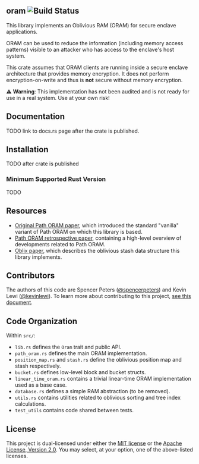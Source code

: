 ## oram ![Build Status](https://github.com/facebook/oram/workflows/CI/badge.svg)

This library implements an Oblivious RAM (ORAM) for secure enclave applications.

ORAM can be used to reduce the information (including memory access patterns)
visible to an attacker who has access to the enclave's host system.

This crate assumes that ORAM clients are running inside a secure enclave architecture that provides memory encryption.
It does not perform encryption-on-write and thus is **not** secure without memory encryption.

⚠️ **Warning**: This implementation has not been audited and is not ready for use in a real system. Use at your own risk!

Documentation
-------------

TODO link to docs.rs page after the crate is published.

Installation
------------

TODO after crate is published

### Minimum Supported Rust Version

TODO

Resources
---------

- [Original Path ORAM paper](https://eprint.iacr.org/2013/280.pdf), which introduced the standard "vanilla" variant of Path ORAM on which this library is based.
- [Path ORAM retrospective paper](http://elaineshi.com/docs/pathoram-retro.pdf), containing a high-level overview of developments related to Path ORAM.
- [Oblix paper](https://people.eecs.berkeley.edu/~raluca/oblix.pdf), which describes the oblivious stash data structure this library implements. 

Contributors
------------

The authors of this code are Spencer Peters ([@spencerpeters](https://github.com/spencerpeters)) and Kevin Lewi
([@kevinlewi](https://github.com/kevinlewi)).
To learn more about contributing to this project, [see this document](./CONTRIBUTING.md).

Code Organization
--------------------
Within `src/`:
- `lib.rs` defines the `Oram` trait and public API.
- `path_oram.rs` defines the main ORAM implementation.
- `position_map.rs` and `stash.rs` define the oblivious position map and stash respectively.
- `bucket.rs` defines low-level block and bucket structs.
- `linear_time_oram.rs` contains a trivial linear-time ORAM implementation used as a base case.
- `database.rs` defines a simple RAM abstraction (to be removed).
- `utils.rs` contains utilities related to oblivious sorting and tree index calculations.
- `test_utils` contains code shared between tests.

License
-------

This project is dual-licensed under either the [MIT license](https://github.com/facebook/oram/main/LICENSE-MIT)
or the [Apache License, Version 2.0](https://github.com/facebook/oram/blob/main/LICENSE-APACHE).
You may select, at your option, one of the above-listed licenses.
